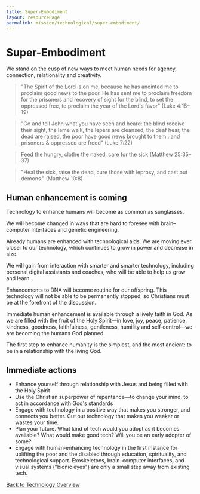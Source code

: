 ```yaml
---
title: Super-Embodiment
layout: resourcePage
permalink: mission/technological/super-embodiment/
---
```

# Super-Embodiment

We stand on the cusp of new ways to meet human needs for agency, connection, relationality and creativity.

> "The Spirit of the Lord is on me, because he has anointed me to proclaim good news to the poor. He has sent me to proclaim freedom for the prisoners and recovery of sight for the blind, to set the oppressed free, to proclaim the year of the Lord's favor" (Luke 4:18–19)

> "Go and tell John what you have seen and heard: the blind receive their sight, the lame walk, the lepers are cleansed, the deaf hear, the dead are raised, the poor have good news brought to them...and prisoners & oppressed are freed" (Luke 7:22)

> Feed the hungry, clothe the naked, care for the sick (Matthew 25:35–37)

> "Heal the sick, raise the dead, cure those with leprosy, and cast out demons." (Matthew 10:8)

## Human enhancement is coming

Technology to enhance humans will become as common as sunglasses.

We will become changed in ways that are hard to foresee with brain–computer interfaces and genetic engineering.

Already humans are enhanced with technological aids. We are moving ever closer to our technology, which continues to grow in power and decrease in size.

We will gain from interaction with smarter and smarter technology, including personal digital assistants and coaches, who will be able to help us grow and learn.

Enhancements to DNA will become routine for our offspring. This technology will not be able to be permanently stopped, so Christians must be at the forefront of the discussion.

Immediate human enhancement is available through a lively faith in God. As we are filled with the fruit of the Holy Spirit—in love, joy, peace, patience, kindness, goodness, faithfulness, gentleness, humility and self‑control—we are becoming the humans God planned.

The first step to enhance humanity is the simplest, and the most ancient: to be in a relationship with the living God.

## Immediate actions

- Enhance yourself through relationship with Jesus and being filled with the Holy Spirit
- Use the Christian superpower of repentance—to change your mind, to act in accordance with God's standards
- Engage with technology in a positive way that makes you stronger, and connects you better. Cut out technology that makes you weaker or wastes your time.
- Plan your future. What kind of tech would you adopt as it becomes available? What would make good tech? Will you be an early adopter of some?
- Engage with human‑enhancing technology in the first instance for uplifting the poor and the disabled through education, spirituality, and technological support. Exoskeletons, brain–computer interfaces, and visual systems ("bionic eyes") are only a small step away from existing tech.

[Back to Technology Overview](/mission/technological/)
